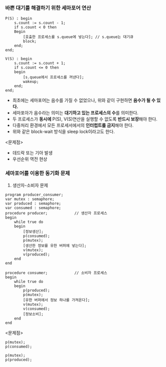 
### 바쁜 대기를 해결하기 위한 세마포어 연산

```
P(S) : begin
	s.count := s.count - 1;
	if s.count < 0 then
	Begin
		[호출한 프로세스를 s.queue에 넣는다]; // s.queue는 대기큐
		block;
	end;
end;

V(S) : begin
	s.count := s.count + 1;
	if s.count <= 0 then
	begin
		[s.queue에서 프로세스를 꺼낸다];
		wakeup;
	end;
end;
```

- 최초에는 세마포어는 음수를 가질 수 없었으나, 위와 같이 구현하면 **음수가 될 수 있다.**
- 세마포아가 음수라는 의미는 **대기하고 있는 프로세스의 수**를 의미한다.
- 두 프로세스가 **동시에** P(S), V(S)연산을 실행할 수 없도록 **반드시 보장**해야 한다.
- 다중처리 환경에서 모든 프로세서에서의 **인터럽트를 금지**해야 한다.
- 위와 같은 block-wait 방식을 sleep lock이라고도 한다.

<문제점>
- 데드락 또는 기아 발생
- 우선순위 역전 현상

### 세마포어를 이용한 동기화 문제

1. 생산자-소비자 문제

```
program producer_consumer;
var mutex : semaphore;
var produced : semaphore;
var consumed : semaphore;
procedure producer;            // 생산자 프로세스
begin
	while true do
	begin
		[정보생산];
		p(consumed);
		p(mutex);
		[생산한 정보를 유한 버퍼에 넣는다];
		v(mutex);
		v(produced);
	end
end

procedure consumer;            // 소비자 프로세스
begin
	while true do
	begin
		p(produced);
		p(mutex);
		[유한 버퍼에서 정보 하나를 가져온다];
		v(mutex);
		v(consumed);
		[정보소비];
	end
end
```

<문제점>

```
p(mutex);
p(consumed);
```

```
p(mutex);
p(produced);
```

